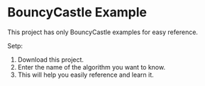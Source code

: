 # BouncyCastle Example
This project has only BouncyCastle examples for easy reference.<br />

Setp:<br />
1. Download this project.<br />
2. Enter the name of the algorithm you want to know.<br />
3. This will help you easily reference and learn it.<br />
